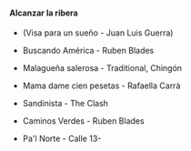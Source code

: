 #### Alcanzar la ribera
- (Visa para un sueño - Juan Luis Guerra)

- Buscando América - Ruben Blades  
- Malagueña salerosa - Traditional, Chingón 
- Mama dame cien pesetas - Rafaella Carrà
- Sandinista - The Clash  
- Caminos Verdes - Ruben Blades  
- Pa'l Norte - Calle 13-  